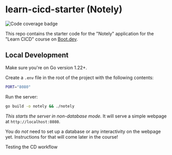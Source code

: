 # learn-cicd-starter (Notely)
![Code coverage badge](https://github.com/Atviksord/learn-cicd-starter/actions/workflows/ci.yml/badge.svg)

This repo contains the starter code for the "Notely" application for the "Learn CICD" course on [Boot.dev](https://boot.dev).

## Local Development

Make sure you're on Go version 1.22+.

Create a `.env` file in the root of the project with the following contents:

```bash
PORT="8080"
```

Run the server:

```bash
go build -o notely && ./notely
```

*This starts the server in non-database mode.* It will serve a simple webpage at `http://localhost:8080`.

You do *not* need to set up a database or any interactivity on the webpage yet. Instructions for that will come later in the course!


Testing the CD workflow